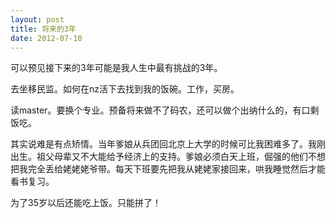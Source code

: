 ```yaml
---
layout: post
title: 将来的3年
date: 2012-07-10
---
```


<p>可以预见接下来的3年可能是我人生中最有挑战的3年。</p>
<p>去坐移民监。如何在nz活下去找到我的饭碗。工作，买房。</p>
<p>读master。要换个专业。预备将来做不了码农，还可以做个出纳什么的，有口剩饭吃。</p>
<p>其实说难是有点矫情。当年爹娘从兵团回北京上大学的时候可比我困难多了。我刚出生。祖父母辈又不大能给予经济上的支持。爹娘必须白天上班，倔强的他们不想把我完全丢给姥姥姥爷带。每天下班要先把我从姥姥家接回来，哄我睡觉然后才能看书复习。</p>
<p>为了35岁以后还能吃上饭。只能拼了！</p>


